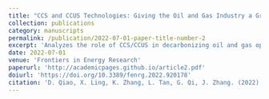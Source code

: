 ```yaml
---
title: "CCS and CCUS Technologies: Giving the Oil and Gas Industry a Green Future"  
collection: publications  
category: manuscripts  
permalink: /publication/2022-07-01-paper-title-number-2
excerpt: 'Analyzes the role of CCS/CCUS in decarbonizing oil and gas operations, highlighting technical and economic challenges.'  
date: 2022-07-01  
venue: 'Frontiers in Energy Research'  
paperurl: 'http://academicpages.github.io/article2.pdf'
doiurl: 'https://doi.org/10.3389/fenrg.2022.920178'
citation: 'D. Qiao, X. Ling, K. Zhang, L. Tan, G. Qi, J. Zhang. (2022). &quot;CCS and CCUS Technologies: Giving the Oil and Gas Industry a Green Future.&quot; <i>Frontiers in Energy Research</i> 10: 919330.'  
---
```

